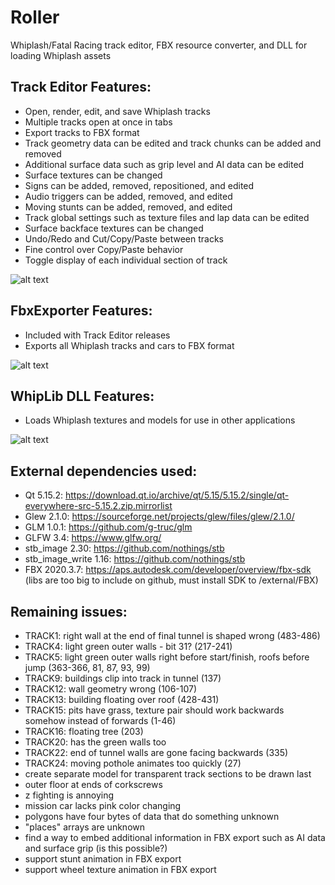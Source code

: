 # Roller
Whiplash/Fatal Racing track editor, FBX resource converter, and DLL for loading Whiplash assets

## Track Editor Features: 
* Open, render, edit, and save Whiplash tracks
* Multiple tracks open at once in tabs
* Export tracks to FBX format
* Track geometry data can be edited and track chunks can be added and removed
* Additional surface data such as grip level and AI data can be edited
* Surface textures can be changed
* Signs can be added, removed, repositioned, and edited
* Audio triggers can be added, removed, and edited
* Moving stunts can be added, removed, and edited
* Track global settings such as texture files and lap data can be edited
* Surface backface textures can be changed
* Undo/Redo and Cut/Copy/Paste between tracks
* Fine control over Copy/Paste behavior
* Toggle display of each individual section of track

![alt text](https://github.com/Zizin13/Roller/blob/master/TrackEditor/images/screenshot.png)

## FbxExporter Features:
* Included with Track Editor releases
* Exports all Whiplash tracks and cars to FBX format

![alt text](https://github.com/Zizin13/Roller/blob/master/FbxExporter/images/blender.png)

## WhipLib DLL Features:
* Loads Whiplash textures and models for use in other applications

![alt text](https://github.com/Zizin13/Roller/blob/master/WhipLib/images/unreal.png)

## External dependencies used:
* Qt 5.15.2: https://download.qt.io/archive/qt/5.15/5.15.2/single/qt-everywhere-src-5.15.2.zip.mirrorlist
* Glew 2.1.0: https://sourceforge.net/projects/glew/files/glew/2.1.0/
* GLM 1.0.1: https://github.com/g-truc/glm
* GLFW 3.4: https://www.glfw.org/
* stb_image 2.30: https://github.com/nothings/stb
* stb_image_write 1.16: https://github.com/nothings/stb
* FBX 2020.3.7: https://aps.autodesk.com/developer/overview/fbx-sdk (libs are too big to include on github, must install SDK to /external/FBX)

## Remaining issues:
- TRACK1: right wall at the end of final tunnel is shaped wrong (483-486)
- TRACK4: light green outer walls - bit 31? (217-241)
- TRACK5: light green outer walls right before start/finish, roofs before jump (363-366, 81, 87, 93, 99)
- TRACK9: buildings clip into track in tunnel (137)
- TRACK12: wall geometry wrong (106-107)
- TRACK13: building floating over roof (428-431)
- TRACK15: pits have grass, texture pair should work backwards somehow instead of forwards (1-46)
- TRACK16: floating tree (203)
- TRACK20: has the green walls too
- TRACK22: end of tunnel walls are gone facing backwards (335)
- TRACK24: moving pothole animates too quickly (27)
- create separate model for transparent track sections to be drawn last
- outer floor at ends of corkscrews
- z fighting is annoying
- mission car lacks pink color changing
- polygons have four bytes of data that do something unknown
- "places" arrays are unknown
- find a way to embed additional information in FBX export such as AI data and surface grip (is this possible?)
- support stunt animation in FBX export
- support wheel texture animation in FBX export

